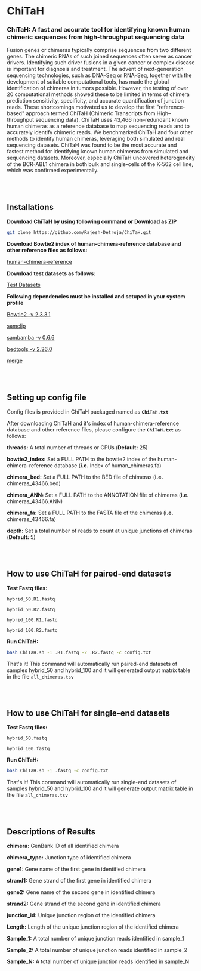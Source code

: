 # ChiTaH
### ChiTaH: A fast and accurate tool for identifying known human chimeric sequences from high-throughput sequencing data

Fusion genes or chimeras typically comprise sequences from two different genes. The chimeric RNAs of such joined sequences often serve as cancer drivers. Identifying such driver fusions in a given cancer or complex disease is important for diagnosis and treatment. The advent of next-generation sequencing technologies, such as DNA–Seq or RNA–Seq, together with the development of suitable computational tools, has made the global identification of chimeras in tumors possible. However, the testing of over 20 computational methods showed these to be limited in terms of chimera prediction sensitivity, specificity, and accurate quantification of junction reads. These shortcomings motivated us to develop the first "reference-based" approach termed ChiTaH (Chimeric Transcripts from High–throughput sequencing data). ChiTaH uses 43,466 non–redundant known human chimeras as a reference database to map sequencing reads and to accurately identify chimeric reads. We benchmarked ChiTaH and four other methods to identify human chimeras, leveraging both simulated and real sequencing datasets. ChiTaH was found to be the most accurate and fastest method for identifying known human chimeras from simulated and sequencing datasets. Moreover, especially ChiTaH uncovered heterogeneity of the BCR-ABL1 chimera in both bulk and single-cells of the K-562 cell line, which was confirmed experimentally.

<br></br>

## Installations

**Download ChiTaH by using following command or Download as ZIP**

```bash
git clone https://github.com/Rajesh-Detroja/ChiTaH.git
```

**Download Bowtie2 index of human-chimera-reference database and other reference files as follows:**

[human-chimera-reference](https://www.dropbox.com/s/0ut34s3tnoqxwcv/pan_reference.zip?dl=0)


**Download test datasets as follows:**

[Test Datasets](https://www.dropbox.com/s/qddy9cexbmali7n/test_datesets.zip?dl=0)


**Following dependencies must be installed and setuped in your system profile**

[Bowtie2 -v 2.3.3.1](https://sourceforge.net/projects/bowtie-bio/files/bowtie2/2.3.3.1/)

[samclip](https://github.com/tseemann/samclip)

[sambamba -v 0.6.6](https://github.com/biod/sambamba/releases/tag/v0.6.6)

[bedtools -v 2.26.0](https://github.com/arq5x/bedtools2/releases/tag/v2.26.0)

[merge](https://www.dropbox.com/s/2jyo4t3y8s1ftwf/merge.zip?dl=0)


<br></br>

## Setting up config file

Config files is provided in ChiTaH packaged named as **`ChiTaH.txt`**

After downloading ChiTaH and it's index of human-chimera-reference database and other reference files, please configure the **`ChiTaH.txt`** as follows:

**threads:** A total number of threads or CPUs (**Default:** 25)

**bowtie2_index:** Set a FULL PATH to the bowtie2 index of the human-chimera-reference database (**i.e.** Index of human_chimeras.fa)

**chimera_bed:** Set a FULL PATH to the BED file of chimeras (**i.e.** chimeras_43466.bed)

**chimera_ANN:** Set a FULL PATH to the ANNOTATION file of chimeras (**i.e.** chimeras_43466.ANN)

**chimera_fa:** Set a FULL PATH to the FASTA file of the chimeras (**i.e.** chimeras_43466.fa)

**depth:** Set a total number of reads to count at unique junctions of chimeras (**Default:** 5)


<br></br>

## How to use ChiTaH for paired-end datasets

**Test Fastq files:**

```text
hybrid_50.R1.fastq

hybrid_50.R2.fastq

hybrid_100.R1.fastq

hybrid_100.R2.fastq
```

**Run ChiTaH:**

```bash
bash ChiTaH.sh -1 .R1.fastq -2 .R2.fastq -c config.txt
```

That's it! This command will automatically run paired-end datasets of samples hybrid_50 and hybrid_100 and it will generated output matrix table in the file `all_chimeras.tsv`

<br></br>

## How to use ChiTaH for single-end datasets

**Test Fastq files:**

```text
hybrid_50.fastq

hybrid_100.fastq
```

**Run ChiTaH:**

```bash
bash ChiTaH.sh -1 .fastq -c config.txt
```

That's it! This command will automatically run single-end datasets of samples hybrid_50 and hybrid_100 and it will generate output matrix table in the file `all_chimeras.tsv`

<br></br>

## Descriptions of Results

**chimera:** GenBank ID of all identified chimera

**chimera_type:** Junction type of identified chimera

**gene1:** Gene name of the first gene in identified chimera

**strand1:** Gene strand of the first gene in identified chimera

**gene2:** Gene name of the second gene in identified chimera

**strand2:** Gene strand of the second gene in identified chimera

**junction_id:** Unique junction region of the identified chimera

**Length:** Length of the unique junction region of the identified chimera

**Sample_1:** A total number of unique junction reads identified in sample_1

**Sample_2:** A total number of unique junction reads identified in sample_2

**Sample_N:** A total number of unique junction reads identified in sample_N
